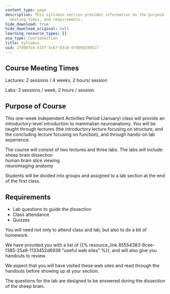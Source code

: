 ```yaml
---
content_type: page
description: This syllabus section provides information on the purpose of the course,
  meeting times, and requirements.
hide_download: true
hide_download_original: null
learning_resource_types: []
ocw_type: CourseSection
title: Syllabus
uid: 2fd087a4-533f-5c67-83c0-97d09d390517
---
```


Course Meeting Times
--------------------

Lectures: 2 sessions / 4 weeks, 2 hours/ session

Labs: 3 sessions / week, 2 hours / session

Purpose of Course
-----------------

This one-week Independent Activities Period (January) class will provide an introductory-level introduction to mammalian neuroanatomy. You will be taught through lectures (the introductory lecture focusing on structure, and the concluding lecture focusing on function), and through hands-on lab experience.

The course will consist of two lectures and three labs. The labs will include:  
sheep brain dissection  
human brain slice viewing  
neuroimaging anatomy

Students will be divided into groups and assigned to a lab section at the end of the first class.

Requirements
------------

*   Lab questions to guide the dissection
*   Class attendance
*   Quizzes

You will need not only to attend class and lab, but also to do a bit of homework.

We have provided you with a list of {{% resource_link 85554383-9cee-f385-25a9-1133452d6938 "useful web sites" %}}, and will also give you handouts to review. 

We expect that you will have visited these web sites and read through the handouts before showing up at your section.

The questions for the lab are designed to be answered during the dissection of the sheep brain.